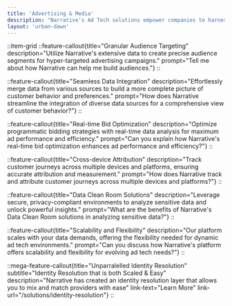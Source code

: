 ```yaml
---
title: 'Advertising & Media'
description: "Narrative's Ad Tech solutions empower companies to harness vast-scale data collaboration, driving targeted advertising and maximizing return on ad spend."
layout: 'urban-dawn'
---
```


::item-grid
::feature-callout{title="Granular Audience Targeting" description="Utilize Narrative's extensive data to create precise audience segments for hyper-targeted advertising campaigns." prompt="Tell me about how Narrative can help me build audiences."}
::

::feature-callout{title="Seamless Data Integration" description="Effortlessly merge data from various sources to build a more complete picture of customer behavior and preferences." prompt="How does Narrative streamline the integration of diverse data sources for a comprehensive view of customer behavior?"}
::

::feature-callout{title="Real-time Bid Optimization" description="Optimize programmatic bidding strategies with real-time data analysis for maximum ad performance and efficiency." prompt="Can you explain how Narrative's real-time bid optimization enhances ad performance and efficiency?"}
::

::feature-callout{title="Cross-device Attribution" description="Track customer journeys across multiple devices and platforms, ensuring accurate attribution and measurement." prompt="How does Narrative track and attribute customer journeys across multiple devices and platforms?"}
::

::feature-callout{title="Data Clean Room Solutions" description="Leverage secure, privacy-compliant environments to analyze sensitive data and unlock powerful insights." prompt="What are the benefits of Narrative's Data Clean Room solutions in analyzing sensitive data?"}
::

::feature-callout{title="Scalability and Flexibility" description="Our platform scales with your data demands, offering the flexibility needed for dynamic ad tech environments." prompt="Can you discuss how Narrative's platform offers scalability and flexibility for evolving ad tech needs?"}
::

::mega-feature-callout{title="Unparralelled Identity Resolution" subtitle="Identity Resolution that is both Scaled & Easy" description="Narrative has created an identity resolution layer that allows you to mix and match providers with ease" link-text="Learn More" link-url="/solutions/identity-resolution"}
::
